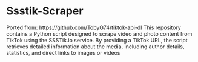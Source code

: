 # Ssstik-Scraper
Ported from: https://github.com/TobyG74/tiktok-api-dl This repository contains a Python script designed to scrape video and photo content from TikTok using the SSSTik.io service. By providing a TikTok URL, the script retrieves detailed information about the media, including author details, statistics, and direct links to images or videos
